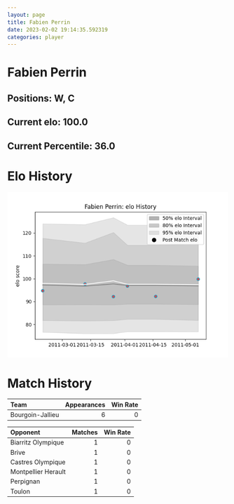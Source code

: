```yaml
---  
layout: page  
title: Fabien Perrin  
date: 2023-02-02 19:14:35.592319  
categories: player  
---
```

# Fabien Perrin

## Positions: W, C

## Current elo: 100.0

## Current Percentile: 36.0

# Elo History


![elo history](history_FabienPerrin.png)
# Match History


| Team             |   Appearances |   Win Rate |
|:-----------------|--------------:|-----------:|
| Bourgoin-Jallieu |             6 |          0 |

| Opponent            |   Matches |   Win Rate |
|:--------------------|----------:|-----------:|
| Biarritz Olympique  |         1 |          0 |
| Brive               |         1 |          0 |
| Castres Olympique   |         1 |          0 |
| Montpellier Herault |         1 |          0 |
| Perpignan           |         1 |          0 |
| Toulon              |         1 |          0 |